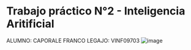 # Trabajo práctico N°2 - Inteligencia Aritificial
ALUMNO: CAPORALE FRANCO
LEGAJO: VINF09703
![image](https://github.com/caporalefranco/tp2-inteligencia/assets/62484491/a52b5dc0-2269-4280-82c0-f2409647fd71)
